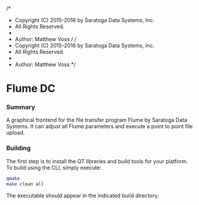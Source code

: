 /*
 * Copyright (C) 2015-2016 by Saratoga Data Systems, Inc.
 * All Rights Reserved.
 *
 * Author: Matthew Voss
 */
/*
 * Copyright (C) 2015-2016 by Saratoga Data Systems, Inc.
 * All Rights Reserved.
 *
 * Author: Matthew Voss
 */
# Flume DC
### Summary
A graphical frontend for the file transfer program Flume by Saratoga Data Systems. It can adjust all Flume parameters
and execute a point to point file upload.

### Building

The first step is to install the QT libraries and build tools for your platform. To build using the CLI, simply execute:

```bash
qmake
make clean all
```
The executable should appear in the indicated build directory.
